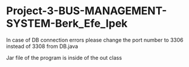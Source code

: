 # Project-3-BUS-MANAGEMENT-SYSTEM-Berk_Efe_Ipek

In case of DB connection errors please change the port number to 3306 instead of 3308 from DB.java

Jar file of the program is inside of the out class
